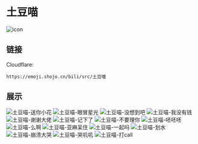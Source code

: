 # 土豆喵
![icon](https://emoji.shojo.cn/bili/src/土豆喵/icon.png)
## 链接
Cloudflare:
```
https://emoji.shojo.cn/bili/src/土豆喵
```
## 展示
![土豆喵-送你小花](https://emoji.shojo.cn/bili/src/土豆喵/土豆喵-送你小花.png)
![土豆喵-眼冒星光](https://emoji.shojo.cn/bili/src/土豆喵/土豆喵-眼冒星光.png)
![土豆喵-没想到吧](https://emoji.shojo.cn/bili/src/土豆喵/土豆喵-没想到吧.png)
![土豆喵-我没有钱](https://emoji.shojo.cn/bili/src/土豆喵/土豆喵-我没有钱.png)
![土豆喵-谢谢大佬](https://emoji.shojo.cn/bili/src/土豆喵/土豆喵-谢谢大佬.png)
![土豆喵-记下了](https://emoji.shojo.cn/bili/src/土豆喵/土豆喵-记下了.png)
![土豆喵-不要理你](https://emoji.shojo.cn/bili/src/土豆喵/土豆喵-不要理你.png)
![土豆喵-呸呸呸](https://emoji.shojo.cn/bili/src/土豆喵/土豆喵-呸呸呸.png)
![土豆喵-么啊](https://emoji.shojo.cn/bili/src/土豆喵/土豆喵-么啊.png)
![土豆喵-亚麻呆住](https://emoji.shojo.cn/bili/src/土豆喵/土豆喵-亚麻呆住.png)
![土豆喵-一起吗](https://emoji.shojo.cn/bili/src/土豆喵/土豆喵-一起吗.png)
![土豆喵-划水](https://emoji.shojo.cn/bili/src/土豆喵/土豆喵-划水.png)
![土豆喵-崩溃大哭](https://emoji.shojo.cn/bili/src/土豆喵/土豆喵-崩溃大哭.png)
![土豆喵-哭叽叽](https://emoji.shojo.cn/bili/src/土豆喵/土豆喵-哭叽叽.png)
![土豆喵-打call](https://emoji.shojo.cn/bili/src/土豆喵/土豆喵-打call.png)
